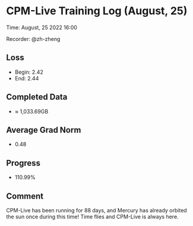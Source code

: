 
# CPM-Live Training Log (August, 25)

Time: August, 25 2022 16:00

Recorder: @zh-zheng

## Loss
- Begin: 2.42
- End: 2.44
	
## Completed Data
- $\approx$ 1,033.69GB

## Average Grad Norm
- 0.48

## Progress
- 110.99%

## Comment

CPM-Live has been running for 88 days, and Mercury has already orbited the sun once during this time! Time flies and CPM-Live is always here. 
 
